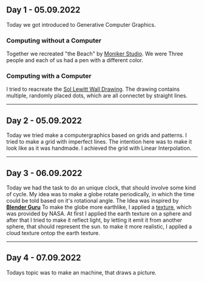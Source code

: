 ## **Day 1 - 05.09.2022**
 Today we got introduced to Generative Computer Graphics. 

### Computing without a Computer
Together we recreated "the Beach" by [Moniker Studio](https://conditionaldesign.org/workshops/the-beach/). We were Three people and each of us had a pen with a different color. 

### Computing with a Computer
I tried to reacreate the [Sol Lewitt Wall Drawing](https://jessicacarnegie.com/sol-lewitt-wall-drawing-118). The drawing contains multiple, randomly placed dots, which are all connectet by straight lines.  

---
## **Day 2 - 05.09.2022**
Today we tried make a computergraphics based on grids and patterns. I tried to make a grid with imperfect lines. The intention here was to make it look like as it was handmade. I achieved the grid with Linear Interpolation.

---
## **Day 3 - 06.09.2022**
Today we had the task to do an unique clock, that should involve some kind of cycle. My idea was to make a globe rotate periodically, in which the time could be told based on it's rotational angle. The Idea was inspired by [**Blender Guru**](https://www.youtube.com/watch?v=0YZzHn0iz8U)
To make the globe more earthlike, I applied a [texture](https://www.dropbox.com/sh/1rxblwi19i78ieh/AADNsHNRA7SysJ015GkXplewa?dl=0), which was provided by NASA. At first I applied the earth texture on a sphere and after that I tried to make it reflect light, by letting it emit it from another sphere, that should represent the sun. to make it more realistic, I applied a cloud texture ontop the earth texture.

---
## **Day 4 - 07.09.2022**
Todays topic was to make an machine, that draws a picture.
